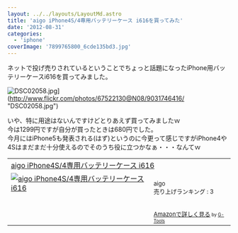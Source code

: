 ```yaml
---
layout: ../../layouts/LayoutMd.astro
title: 'aigo iPhone4S/4専用バッテリーケース i616を買ってみた'
date: '2012-08-31'
categories:
  - 'iphone'
coverImage: '7899765800_6cde135bd3.jpg'
---
```


ネットで投げ売りされているということでちょっと話題になったiPhone用バッテリーケースi616を買ってみました。

![DSC02058.jpg](/archive/images/9031746416_76dcc84a04.jpg)](http://www.flickr.com/photos/67522130@N08/9031746416/ "DSC02058.jpg")

いや、特に用途はないんですけどとりあえず買ってみましたｗ  
今は1299円ですが自分が買ったときは680円でした。  
今月にはiPhone5も発表される(はず)というのに今更って感じですがiPhone4や4Sはまだまだ十分使えるのでそのうち役に立つかなぁ・・・なんてｗ

<table cellpadding="5" border="0"><tbody><tr><td colspan="2"><a href="https://www.amazon.co.jp/exec/obidos/ASIN/B004CVJWX4/mizuka123-22/" target="_blank">aigo iPhone4S/4専用バッテリーケース i616</a></td></tr><tr><td valign="top"><a href="https://www.amazon.co.jp/exec/obidos/ASIN/B004CVJWX4/mizuka123-22/" target="_blank"><img border="0" alt="aigo iPhone4S/4専用バッテリーケース i616" src="images/41A7Ue-9R5L._SL160_.jpg"></a></td><td valign="top"><font size="-1"><br>aigo<br>売り上げランキング : 3<br><br><br><a href="https://www.amazon.co.jp/exec/obidos/ASIN/B004CVJWX4/mizuka123-22/" target="_blank">Amazonで詳しく見る</a></font><font size="-2"> by <a href="http://www.goodpic.com/mt/aws/index.html">G-Tools</a></font></td></tr></tbody></table>
